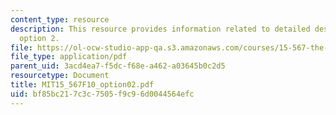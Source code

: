 ```yaml
---
content_type: resource
description: This resource provides information related to detailed description for
  option 2.
file: https://ol-ocw-studio-app-qa.s3.amazonaws.com/courses/15-567-the-economics-of-information-strategy-structure-and-pricing-fall-2010/bf85bc217c3c7505f9c96d0044564efc_MIT15_567F10_option02.pdf
file_type: application/pdf
parent_uid: 3acd4ea7-f5dc-f68e-a462-a03645b0c2d5
resourcetype: Document
title: MIT15_567F10_option02.pdf
uid: bf85bc21-7c3c-7505-f9c9-6d0044564efc
---
```

